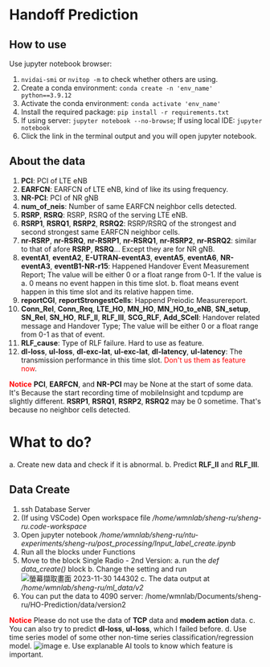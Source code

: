 # Handoff Prediction

## How to use
Use jupyter notebook browser:
1. `nvidai-smi` or `nvitop -m` to check whether others are using.
2. Create a conda environment: `conda create -n 'env_name' python==3.9.12`
3. Activate the conda environment: `conda activate 'env_name'`
4. Install the required package: `pip install -r requirements.txt`
5. If using server: `jupyter notebook --no-browse`; If using local IDE: `jupyter notebook`
6. Click the link in the terminal output and you will open jupyter notebook.


## About the data

1. **PCI**: PCI of LTE eNB
2. **EARFCN**: EARFCN of LTE eNB, kind of like its using frequency.
3. **NR-PCI**: PCI of NR gNB
4. **num_of_neis**: Number of same EARFCN neighbor cells detected.
5. **RSRP**, **RSRQ**: RSRP, RSRQ of the serving LTE eNB.
6. **RSRP1**, **RSRQ1**, **RSRP2**, **RSRQ2**: RSRP/RSRQ of the strongest and second strongest same EARFCN neighbor cells.
7. **nr-RSRP**, **nr-RSRQ**, **nr-RSRP1**, **nr-RSRQ1**, **nr-RSRP2**, **nr-RSRQ2**: similar to that of afore **RSRP**, **RSRQ**... Except they are for NR gNB.
8. **eventA1**, **eventA2**, **E-UTRAN-eventA3**, **eventA5**, **eventA6**, **NR-eventA3**, **eventB1-NR-r15**: Happened Handover Event Measurement Report; The value will be either 0 or a float range from 0-1. If the value is 
    a. 0 means no event happen in this time slot.
    b. float means event happen in this time slot and its relative happen time.
9. **reportCGI**, **reportStrongestCells**: Happend Preiodic Measurereport.
10. **Conn_Rel**, **Conn_Req**, **LTE_HO**, **MN_HO**, **MN_HO_to_eNB**, **SN_setup**, **SN_Rel**, **SN_HO**, **RLF_II**, **RLF_III**, **SCG_RLF**, **Add_SCell**: Handover related message and Handover Type; The value will be either 0 or a float range from 0-1 as that of event.
11. **RLF_cause**: Type of RLF failure. Hard to use as feature.
12. **dl-loss**, **ul-loss**, **dl-exc-lat**, **ul-exc-lat**, **dl-latency**, **ul-latency**: The transmission performance in this time slot. <font color="#f00">Don't us them as feature now</font>.

**<font color="#f00">Notice</font>**
**PCI**, **EARFCN**, and **NR-PCI** may be None at the start of some data. It's Because the start recording time of mobileInsight and tcpdump are slightly different.
**RSRP1**, **RSRQ1**, **RSRP2**, **RSRQ2** may be 0 sometime. That's because no neighbor cells detected.

# What to do?
a. Create new data and check if it is abnormal.
b. Predict **RLF_II** and **RLF_III**.

## Data Create
1. ssh Database Server
2. (If using VSCode) Open workspace file */home/wmnlab/sheng-ru/sheng-ru.code-workspace*
3. Open jupyter notebook */home/wmnlab/sheng-ru/ntu-experiments/sheng-ru/post_processing/Input_label_create.ipynb*
4. Run all the blocks under Functions
5. Move to the block Single Radio - 2nd Version:
    a. run the *def data_create()* block
    b. Change the setting and run
    ![螢幕擷取畫面 2023-11-30 144302](https://hackmd.io/_uploads/BJAdWhBBa.png)
    c. The data output at */home/wmnlab/sheng-ru/ml_data/v2*
6. You can put the data to 4090 server:  /home/wmnlab/Documents/sheng-ru/HO-Prediction/data/version2

**<font color="#f00">Notice</font>**
Please do not use the data of **TCP** data and **modem action** data. 
c. You can also try to predict **dl-loss**, **ul-loss**, which I failed before.
d. Use time series model of some other non-time series classification/regression model.
![image](https://hackmd.io/_uploads/ByE0FFrST.png)
e. Use explanable AI tools to know which feature is important.

